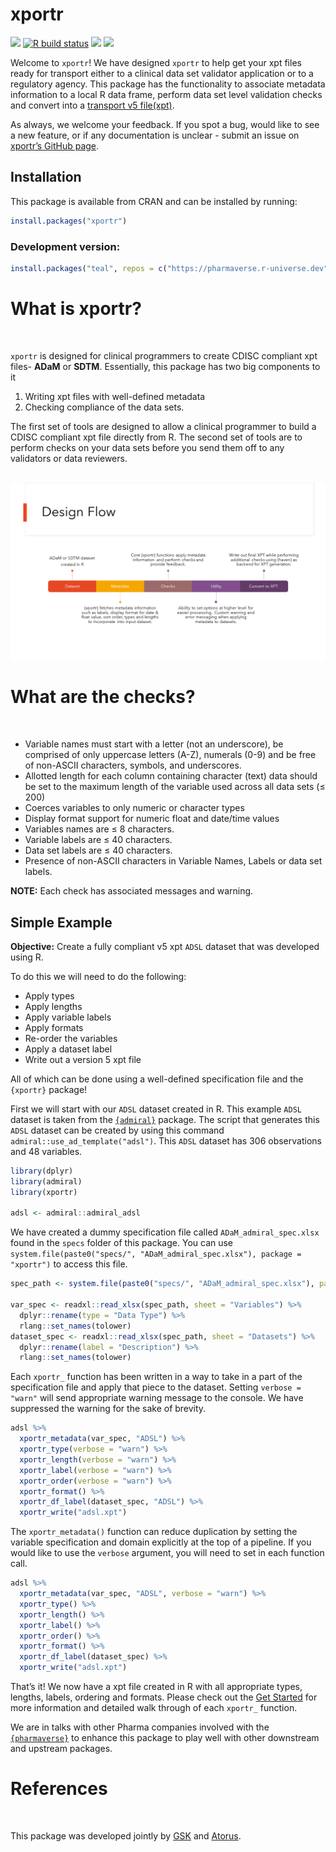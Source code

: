 
<!-- README.md is generated from README.Rmd. Please edit that file -->

# xportr <img src="man/figures/logo.png" align="right" alt="" width="120" />

<!-- badges: start -->

[<img src="https://img.shields.io/badge/Slack-RValidationHub-blue?style=flat&logo=slack">](https://RValidationHub.slack.com)
[![R build
status](https://github.com/atorus-research/xportr/workflows/R-CMD-check/badge.svg)](https://github.com/atorus-research/xportr/actions?workflow=R-CMD-check)
[<img src="https://img.shields.io/codecov/c/gh/atorus-research/xportr">](https://app.codecov.io/gh/atorus-research/xportr)
[<img src="https://img.shields.io/badge/License-MIT-blue.svg">](https://github.com/atorus-research/xportr/blob/master/LICENSE)
<!-- badges: end -->

Welcome to `xportr`! We have designed `xportr` to help get your xpt
files ready for transport either to a clinical data set validator
application or to a regulatory agency. This package has the
functionality to associate metadata information to a local R data frame,
perform data set level validation checks and convert into a [transport
v5
file(xpt)](https://documentation.sas.com/doc/en/pgmsascdc/9.4_3.5/movefile/n1xbwdre0giahfn11c99yjkpi2yb.htm).

As always, we welcome your feedback. If you spot a bug, would like to
see a new feature, or if any documentation is unclear - submit an issue
on [xportr’s GitHub
page](https://github.com/atorus-research/xportr/issues).

## Installation

This package is available from CRAN and can be installed by running:

``` r
install.packages("xportr")
```

### Development version:

``` r
install.packages("teal", repos = c("https://pharmaverse.r-universe.dev", getOption("repos")))
```

# What is xportr?

<br>

`xportr` is designed for clinical programmers to create CDISC compliant
xpt files- **ADaM** or **SDTM**. Essentially, this package has two big
components to it

1.  Writing xpt files with well-defined metadata
2.  Checking compliance of the data sets.

The first set of tools are designed to allow a clinical programmer to
build a CDISC compliant xpt file directly from R. The second set of
tools are to perform checks on your data sets before you send them off
to any validators or data reviewers.

<br>

<img src="man/figures/design_flow.png">

<br>

# What are the checks?

<br>

- Variable names must start with a letter (not an underscore), be
  comprised of only uppercase letters (A-Z), numerals (0-9) and be free
  of non-ASCII characters, symbols, and underscores.
- Allotted length for each column containing character (text) data
  should be set to the maximum length of the variable used across all
  data sets (≤ 200)
- Coerces variables to only numeric or character types
- Display format support for numeric float and date/time values
- Variables names are ≤ 8 characters.
- Variable labels are ≤ 40 characters.
- Data set labels are ≤ 40 characters.
- Presence of non-ASCII characters in Variable Names, Labels or data set
  labels.

**NOTE:** Each check has associated messages and warning.

## Simple Example

**Objective:** Create a fully compliant v5 xpt `ADSL` dataset that was
developed using R.

To do this we will need to do the following:

- Apply types
- Apply lengths  
- Apply variable labels
- Apply formats
- Re-order the variables
- Apply a dataset label
- Write out a version 5 xpt file

All of which can be done using a well-defined specification file and the
`{xportr}` package!

First we will start with our `ADSL` dataset created in R. This example
`ADSL` dataset is taken from the
[`{admiral}`](https://pharmaverse.github.io/admiral/index.html) package.
The script that generates this `ADSL` dataset can be created by using
this command `admiral::use_ad_template("adsl")`. This `ADSL` dataset has
306 observations and 48 variables.

``` r
library(dplyr)
library(admiral)
library(xportr)

adsl <- admiral::admiral_adsl
```

We have created a dummy specification file called
`ADaM_admiral_spec.xlsx` found in the `specs` folder of this package.
You can use
`system.file(paste0("specs/", "ADaM_admiral_spec.xlsx"), package = "xportr")`
to access this file.

``` r
spec_path <- system.file(paste0("specs/", "ADaM_admiral_spec.xlsx"), package = "xportr")

var_spec <- readxl::read_xlsx(spec_path, sheet = "Variables") %>%
  dplyr::rename(type = "Data Type") %>%
  rlang::set_names(tolower)
dataset_spec <- readxl::read_xlsx(spec_path, sheet = "Datasets") %>%
  dplyr::rename(label = "Description") %>%
  rlang::set_names(tolower)
```

Each `xportr_` function has been written in a way to take in a part of
the specification file and apply that piece to the dataset. Setting
`verbose = "warn"` will send appropriate warning message to the console.
We have suppressed the warning for the sake of brevity.

``` r
adsl %>%
  xportr_metadata(var_spec, "ADSL") %>%
  xportr_type(verbose = "warn") %>%
  xportr_length(verbose = "warn") %>%
  xportr_label(verbose = "warn") %>%
  xportr_order(verbose = "warn") %>%
  xportr_format() %>%
  xportr_df_label(dataset_spec, "ADSL") %>%
  xportr_write("adsl.xpt")
```

The `xportr_metadata()` function can reduce duplication by setting the
variable specification and domain explicitly at the top of a pipeline.
If you would like to use the `verbose` argument, you will need to set in
each function call.

``` r
adsl %>%
  xportr_metadata(var_spec, "ADSL", verbose = "warn") %>%
  xportr_type() %>%
  xportr_length() %>%
  xportr_label() %>%
  xportr_order() %>%
  xportr_format() %>%
  xportr_df_label(dataset_spec) %>%
  xportr_write("adsl.xpt")
```

That’s it! We now have a xpt file created in R with all appropriate
types, lengths, labels, ordering and formats. Please check out the [Get
Started](https://atorus-research.github.io/xportr/articles/xportr.html)
for more information and detailed walk through of each `xportr_`
function.

We are in talks with other Pharma companies involved with the
[`{pharmaverse}`](https://pharmaverse.org/) to enhance this package to
play well with other downstream and upstream packages.

# References

<br>

This package was developed jointly by
[GSK](https://us.gsk.com/en-us/home/) and
[Atorus](https://www.atorusresearch.com/).
